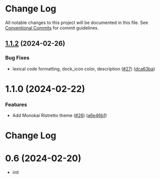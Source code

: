 # Change Log

All notable changes to this project will be documented in this file.
See [Conventional Commits](https://conventionalcommits.org) for commit guidelines.

## [1.1.2](https://github.com/standardnotes/plugins/compare/@standardnotes/monokai-ristretto@1.1.0...@standardnotes/monokai-ristretto@1.1.2) (2024-02-26)

### Bug Fixes

* lexical code formatting, dock_icon color, description ([#27](https://github.com/standardnotes/plugins/issues/27)) ([dca63ba](https://github.com/standardnotes/plugins/commit/dca63bac9b9bc26f6e61a3cab324f2a19692cd9f))

# 1.1.0 (2024-02-22)

### Features

* Add Monokai Ristretto theme ([#26](https://github.com/standardnotes/plugins/issues/26)) ([a6e46b1](https://github.com/standardnotes/plugins/commit/a6e46b1813162faec633a1e3b9f34e26d7ffce98))

# Change Log

# 0.6 (2024-02-20)

- init
